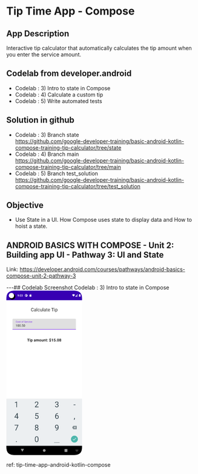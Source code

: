 # Tip Time App - Compose

## App Description
Interactive tip calculator that automatically calculates the tip amount when you enter the service amount. 

## Codelab from developer.android
* Codelab : 3) Intro to state in Compose
* Codelab : 4) Calculate a custom tip
* Codelab : 5) Write automated tests

## Solution in github
* Codelab : 3) Branch state  
  https://github.com/google-developer-training/basic-android-kotlin-compose-training-tip-calculator/tree/state
* Codelab : 4) Branch main    
  https://github.com/google-developer-training/basic-android-kotlin-compose-training-tip-calculator/tree/main
* Codelab : 5) Branch test_solution     
  https://github.com/google-developer-training/basic-android-kotlin-compose-training-tip-calculator/tree/test_solution

## Objective
* Use State in a UI. How Compose uses state to display data and How to hoist a state.

## ANDROID BASICS WITH COMPOSE - Unit 2: Building app UI - Pathway 3: UI and State
Link: https://developer.android.com/courses/pathways/android-basics-compose-unit-2-pathway-3

---## Codelab Screenshot
Codelab : 3) Intro to state in Compose  
<img src="screenshot_01.png" width="200" />


ref: tip-time-app-android-kotlin-compose
